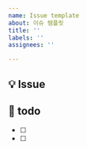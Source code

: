 ```yaml
---
name: Issue template
about: 이슈 템플릿
title: ''
labels: ''
assignees: ''

---
```


## 💡 Issue
<!--주요사항 적기-->

## 📝 todo
- [ ] <!--할 일 적기-->
- [ ] <!--할 일 적기-->
